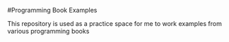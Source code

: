 #Programming Book Examples

This repository is used as a practice space for me to work examples from various programming books
